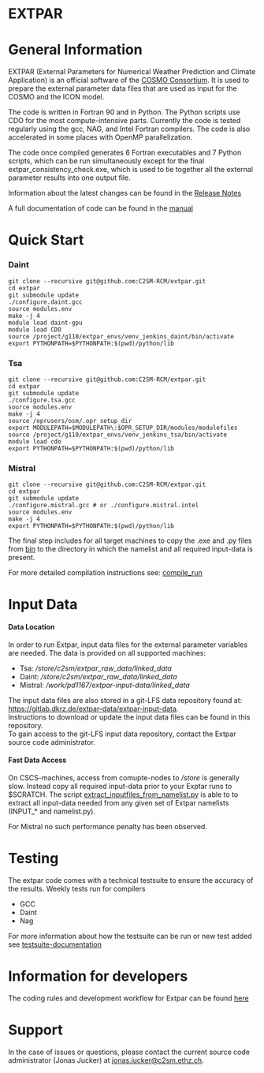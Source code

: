 # EXTPAR

# General Information
EXTPAR (External Parameters for Numerical Weather Prediction and Climate Application) is an official software of the [COSMO Consortium](www.cosmo-model.org).  It is used to prepare the external parameter data files that are used as input for the COSMO and the ICON model.

The code is written in Fortran 90 and in Python. The Python scripts use CDO for the most compute-intensive parts.  Currently the code is tested regularly using the gcc, NAG, and Intel Fortran compilers.  The code is also accelerated in some places with OpenMP parallelization.  

The code once compiled generates 6 Fortran executables and 7 Python scripts, which can be run simultaneously except for the final extpar_consistency_check.exe, which is used to tie together all the external parameter results into one output file.  


Information about the latest changes can be found in the [Release Notes](ReleaseNotes.md)

A full documentation of code can be found in the [manual](doc/user_and_implementation_manual.pdf)

# Quick Start
### Daint

```
git clone --recursive git@github.com:C2SM-RCM/extpar.git
cd extpar
git submodule update
./configure.daint.gcc
source modules.env
make -j 4
module load daint-gpu
module load CDO
source /project/g110/extpar_envs/venv_jenkins_daint/bin/activate
export PYTHONPATH=$PYTHONPATH:$(pwd)/python/lib
```

### Tsa

```
git clone --recursive git@github.com:C2SM-RCM/extpar.git
cd extpar
git submodule update
./configure.tsa.gcc
source modules.env
make -j 4
source /oprusers/osm/.opr_setup_dir
export MODULEPATH=$MODULEPATH\:$OPR_SETUP_DIR/modules/modulefiles
source /project/g110/extpar_envs/venv_jenkins_tsa/bin/activate
module load cdo
export PYTHONPATH=$PYTHONPATH:$(pwd)/python/lib
```

### Mistral

```
git clone --recursive git@github.com:C2SM-RCM/extpar.git
cd extpar
git submodule update
./configure.mistral.gcc # or ./configure.mistral.intel
source modules.env
make -j 4
export PYTHONPATH=$PYTHONPATH:$(pwd)/python/lib
```

The final step includes for all target machines to copy 
the .exe and .py files from [bin](bin) to the directory in which the namelist and all required input-data is present.

For more detailed compilation instructions see: [compile_run](doc/compile_run.md)

# Input Data

#### Data Location
In order to run Extpar, input data files for the external parameter variables are needed. The data is provided on all supported machines:
*  Tsa: _/store/c2sm/extpar_raw_data/linked_data_
*  Daint: _/store/c2sm/extpar_raw_data/linked_data_
*  Mistral: _/work/pd1167/extpar-input-data/linked_data_

The input data files are also stored in a git-LFS data repository found at: https://gitlab.dkrz.de/extpar-data/extpar-input-data.  
Instructions to download or update the input data files can be found in this repository.  
To gain access to the git-LFS input data repository, contact the Extpar source code administrator.

#### Fast Data Access
On CSCS-machines, access from comupte-nodes to _/store_ is generally slow. Instead copy all required input-data prior to your Exptar runs to $SCRATCH.
The script [extract_inputfiles_from_namelist.py](test/testsuite/bin/extract_inputfiles_from_namelist.py) is able to to extract all input-data needed from any given set of Extpar namelists (INPUT_* and namelist.py).

For Mistral no such performance penalty has been observed.

# Testing
The extpar code comes with a technical testsuite to ensure the accuracy of the results. Weekly tests run for compilers
* GCC
* Daint
* Nag

For more information about how the testsuite can be run or new test added see [testsuite-documentation](doc/testing.md)

# Information for developers
The coding rules and development workflow for Extpar can be found [here](doc/development.md)

# Support 
In the case of issues or questions, please contact the current source code administrator (Jonas Jucker) at jonas.jucker@c2sm.ethz.ch.  


